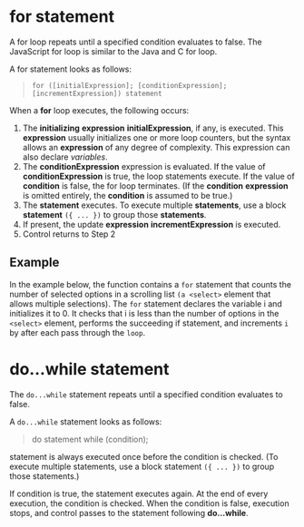 # for statement
A for loop repeats until a specified condition evaluates to false. The JavaScript for loop is similar to the Java and C for loop.

A for statement looks as follows:

> `` for ([initialExpression]; [conditionExpression]; [incrementExpression]) statement `` 

When a **for** loop executes, the following occurs:

1. The **initializing** **expression** **initialExpression**, if any, is executed. This **expression** usually initializes one or more loop counters, but the syntax allows an **expression** of any degree of complexity. This expression can also declare *variables*.
2. The **conditionExpression** expression is evaluated. If the value of **conditionExpression** is true, the loop statements execute. If the value of **condition** is false, the for loop terminates. (If the **condition** **expression** is omitted entirely, the **condition** is assumed to be true.)
3. The **statement** executes. To execute multiple **statements**, use a block **statement** ``({ ... })`` to group those **statements**.
4. If present, the update **expression** **incrementExpression** is executed.
5. Control returns to Step 2


## Example
In the example below, the function contains a ``for`` statement that counts the number of selected options in a scrolling list ``(a <select>`` element that allows multiple selections). The ``for`` statement declares the variable i and initializes it to 0. It checks that i is less than the number of options in the ``<select>`` element, performs the succeeding if statement, and increments ``i`` by after each pass through the ``loop``.


# do...while statement 
The ``do...while`` statement repeats until a specified condition evaluates to false.

A ``do...while`` statement looks as follows:

> do
  statement
while (condition);

statement is always executed once before the condition is checked. (To execute multiple statements, use a block statement ``({ ... })`` to group those statements.)

If condition is true, the statement executes again. At the end of every execution, the condition is checked. When the condition is false, execution stops, and control passes to the statement following **do...while**.